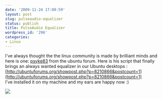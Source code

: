 ```yaml
---
date: '2009-11-24 17:00:59'
layout: post
slug: pulseaudio-equalizer
status: publish
title: PulseAudio Equalizer
wordpress_id: '296'
categories:
- Linux
---
```


I've always thought the the linux community is made by brilliant minds and here is one: [psyke83](http://ubuntuforums.org/member.php?u=50843) from the ubuntu forum. Here is his script that finally brings an always wanted equalizer in our Ubuntu desktops : [http://ubuntuforums.org/showpost.php?p=8210866&postcount=1](http://ubuntuforums.org/showpost.php?p=8210866&postcount=1)  
I've installed it on my machine and my ears are happy now :)  
  


![](http://antoniolorusso.com/wp-content/uploads/2009/11/Screenshot.jpg)  

